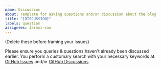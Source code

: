 ```yaml
---
name: Discussion
about: Template for asking questions and/or discussion about the blog
title: "[DISCUSSION]"
labels: question
assignees: Jarmos-san
---
```


(Delete these before framing your issues)

Please ensure you queries & questions haven't already been discussed earlier. You perform a customary search with your necessary keywords at: [GitHub Issues](https://github.com/Jarmos-san/blog/issues) and/or [GitHub Discussions](https://github.com/Jarmos-san/blog/discussions).
